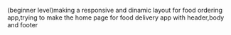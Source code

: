 (beginner level)making a responsive and dinamic layout for food ordering app,trying to make the home page for food delivery app with header,body and footer
